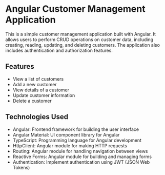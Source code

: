 # Angular Customer Management Application

This is a simple customer management application built with Angular. It allows users to perform CRUD operations on customer data, including creating, reading, updating, and deleting customers. The application also includes authentication and authorization features.

## Features

- View a list of customers
- Add a new customer
- View details of a customer
- Update customer information
- Delete a customer

## Technologies Used

- Angular: Frontend framework for building the user interface
- Angular Material: UI component library for Angular
- TypeScript: Programming language for Angular development
- HttpClient: Angular module for making HTTP requests
- Routing: Angular module for handling navigation between views
- Reactive Forms: Angular module for building and managing forms
- Authentication: Implement authentication using JWT (JSON Web Tokens)
